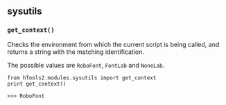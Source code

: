 ## sysutils

### `get_context()`

Checks the environment from which the current script is being called, and returns a string with the matching identification.

The possible values are `RoboFont`, `FontLab` and `NoneLab`.

    from hTools2.modules.sysutils import get_context
    print get_context()

    >>> RoboFont
